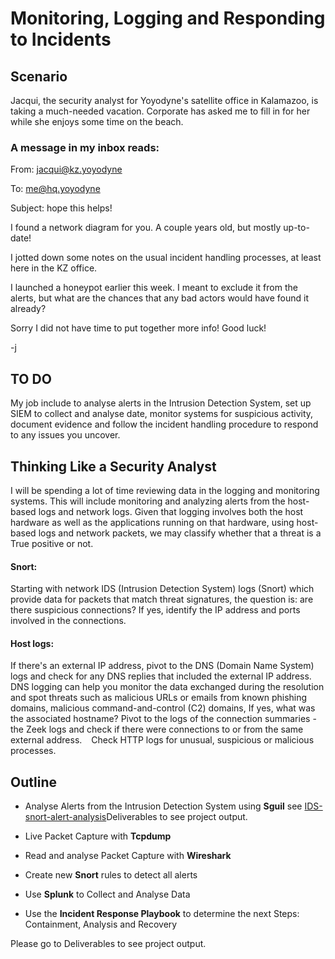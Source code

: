# Monitoring, Logging and Responding to Incidents

## Scenario

Jacqui, the security analyst for Yoyodyne's satellite office in Kalamazoo, is taking a much-needed vacation. Corporate has asked me to fill in for her while she enjoys some time on the beach.

### A message in my inbox reads:

From: jacqui@kz.yoyodyne

To: me@hq.yoyodyne

Subject: hope this helps!

I found a network diagram for you. A couple years old, but mostly up-to-date!

I jotted down some notes on the usual incident handling processes, at least here in the KZ office.

I launched a honeypot earlier this week. I meant to exclude it from the alerts, but what are the chances that any bad actors would have found it already?

Sorry I did not have time to put together more info! Good luck!

-j

## TO DO
My job include to analyse alerts in the Intrusion Detection System, set up SIEM to collect and analyse date, monitor systems for suspicious activity, document evidence and follow the incident handling procedure to respond to any issues you uncover.

## Thinking Like a Security Analyst

I will be spending a lot of time reviewing data in the logging and monitoring systems. This will include
monitoring and analyzing alerts from the host-based logs and network logs. Given that logging involves
both the host hardware as well as the applications running on that hardware, using host-based logs and
network packets, we may classify whether that a threat is a True positive or not.
 
#### Snort:

Starting with network IDS (Intrusion Detection System) logs (Snort) which provide data for packets
that match threat signatures, the question is: are there suspicious connections? If yes, identify the
IP address and ports involved in the connections.
 
#### Host logs: 

If there's an external IP address, pivot to the DNS (Domain Name System) logs and check for any
DNS replies that included the external IP address. DNS logging can help you monitor the data
exchanged during the resolution and spot threats such as malicious URLs or emails from known
phishing domains, malicious command-and-control (C2) domains, If yes, what was the associated
hostname? Pivot to the logs of the connection summaries - the Zeek logs and check if there were connections
to or from the same external address.
  Check HTTP logs for unusual, suspicious or malicious processes.
  

## Outline

- Analyse Alerts from the Intrusion Detection System using **Sguil** see [IDS-snort-alert-analysis]( mm)Deliverables to see project output.

- Live Packet Capture with **Tcpdump**

- Read and analyse Packet Capture with **Wireshark**

- Create new **Snort** rules to detect all alerts 

- Use **Splunk** to Collect and Analyse Data

- Use the **Incident Response Playbook** to determine the next Steps: Containment, Analysis and Recovery

Please go to Deliverables to see project output.

